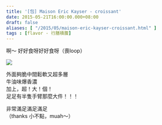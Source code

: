 ```yaml
---
title: '[包] Maison Eric Kayser - croissant'
date: 2015-05-21T16:00:00.000+08:00
draft: false
aliases: [ "/2015/05/maison-eric-kayser-croissant.html" ]
tags : [flavor - 行膳積腹]
---
```


啊～ 好好食呀好好食呀（喪loop）  

![](/images/maisonerickayser.jpg)

外面夠脆中間鬆軟又超多層  
牛油味爆香濃  
加上，超！大！個！  
足足有半隻手臂那麼大件！！！  
  
非常滿足滿足滿足  
（thanks 小不點，muah～）

